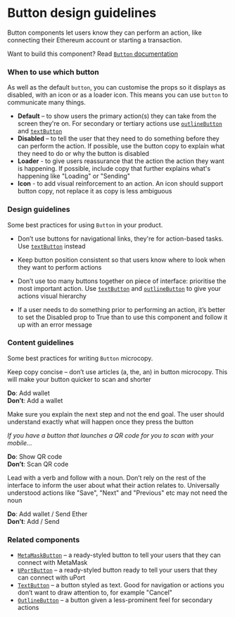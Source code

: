 # Button design guidelines
Button components let users know they can perform an action, like connecting their Ethereum account or starting a transaction.

Want to build this component? Read [`Button` documentation](https://github.com/ConsenSys/rimble-ui/blob/rc-button-docs/example/src/stories/Button/USAGE.md)

<!-- STORY -->

### When to use which button
As well as the default `button`, you can customise the props so it displays as disabled, with an icon or as a loader icon. This means you can use `button` to communicate many things. 

- **Default** – to show users the primary action(s) they can take from the screen they're on. For secondary or tertiary actions use [`outlineButton`](https://consensys.github.io/rimble-ui/?path=/story/button--outlinebutton) and [`textButton`](https://consensys.github.io/rimble-ui/?path=/story/button--textbutton)
- **Disabled** – to tell the user that they need to do something before they can perform the action. If possible, use the button copy to explain what they need to do or why the button is disabled
- **Loader** - to give users reassurance that the action the action they want is happening. If possible, include copy that further explains what's happening like "Loading" or "Sending"
- **Icon** - to add visual reinforcement to an action. An icon should support button copy, not replace it as copy is less ambiguous

### Design guidelines  
Some best practices for using `Button` in your product.

- Don’t use buttons for navigational links, they're for action-based tasks. Use [`textButton`](https://consensys.github.io/rimble-ui/?path=/story/button--textbutton) instead

- Keep button position consistent so that users know where to look when they want to perform actions

- Don’t use too many buttons together on piece of interface: prioritise the most important action. Use [`textButton`](https://consensys.github.io/rimble-ui/?path=/story/button--textbutton) and [`outlineButton`](https://consensys.github.io/rimble-ui/?path=/story/button--outlinebutton) to give your actions visual hierarchy

- If a user needs to do something prior to performing an action, it’s better to set the Disabled prop to True than to use this component and follow it up with an error message

  
### Content guidelines  
Some best practices for writing `Button` microcopy.

Keep copy concise – don’t use articles (a, the, an) in button microcopy. This will make your button quicker to scan and shorter

**Do**: Add wallet  
**Don’t**: Add a wallet

Make sure you explain the next step and not the end goal. The user should understand exactly what will happen once they press the button  

_If you have a button that launches a QR code for you to scan with your mobile..._  

**Do**: Show QR code  
**Don’t**: Scan QR code  

Lead with a verb and follow with a noun. Don’t rely on the rest of the interface to inform the user about what their action relates to. Universally understood actions like "Save", "Next" and "Previous" etc may not need the noun  

**Do**: Add wallet / Send Ether  
**Don’t**: Add / Send 

### Related components 
- [`MetaMaskButton`](https://consensys.github.io/rimble-ui/?path=/story/button--metamaskbutton) – a ready-styled button to tell your users that they can connect with MetaMask 
- [`UPortButton`](https://consensys.github.io/rimble-ui/?path=/story/button--uportbutton) – a ready-styled button ready to tell your users that they can connect with uPort  
- [`TextButton`](https://consensys.github.io/rimble-ui/?path=/story/button--textbutton) – a button styled as text. Good for navigation or actions you don’t want to draw attention to, for example "Cancel"  
- [`OutlineButton`](https://consensys.github.io/rimble-ui/?path=/story/button--outlinebutton) – a button given a less-prominent feel for secondary actions
